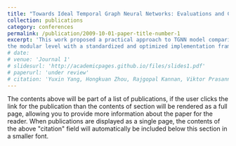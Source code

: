 ```yaml
---
title: "Towards Ideal Temporal Graph Neural Networks: Evaluations and Conclusions after 10,000 GPU Hours"
collection: publications
category: conferences
permalink: /publication/2009-10-01-paper-title-number-1
excerpt: 'This work proposed a practical approach to TGNN model comparison that compares models at 
the modular level with a standardized and optimized implementation framework. It further revealed interplay between modules and datasets.'
# date: 
# venue: 'Journal 1'
# slidesurl: 'http://academicpages.github.io/files/slides1.pdf'
# paperurl: 'under review'
# citation: 'Yuxin Yang, Hongkuan Zhou, Rajgopal Kannan, Viktor Prasanna'
---
```


The contents above will be part of a list of publications, if the user clicks the link for the publication than the contents of section will be rendered as a full page, allowing you to provide more information about the paper for the reader. When publications are displayed as a single page, the contents of the above "citation" field will automatically be included below this section in a smaller font.